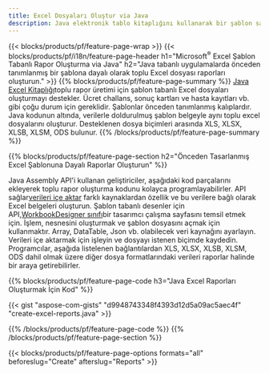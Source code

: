```yaml
---
title: Excel Dosyaları Oluştur via Java
description: Java elektronik tablo kitaplığını kullanarak bir şablon sayfasından Microsoft Excel elektronik tabloları oluşturun
---
```

{{< blocks/products/pf/feature-page-wrap >}}
{{< blocks/products/pf/i18n/feature-page-header h1="Microsoft<sup>&reg;</sup> Excel Şablon Tabanlı Rapor Oluşturma via Java" h2="Java tabanlı uygulamalarda önceden tanımlanmış bir şablona dayalı olarak toplu Excel dosyası raporları oluşturun." >}}
{{% blocks/products/pf/feature-page-summary %}}
[Java Excel Kitaplığı](/cells/tr/java/)toplu rapor üretimi için şablon tabanlı Excel dosyaları oluşturmayı destekler. Ücret challans, sonuç kartları ve hasta kayıtları vb. gibi çoğu durum için gereklidir. Şablonlar önceden tanımlanmış kalıplardır. Java kodunun altında, verilerle doldurulmuş şablon belgeyle aynı toplu excel dosyalarını oluşturur. Desteklenen dosya biçimleri arasında XLS, XLSX, XLSB, XLSM, ODS bulunur.
{{% /blocks/products/pf/feature-page-summary %}}

{{% blocks/products/pf/feature-page-section h2="Önceden Tasarlanmış Excel Şablonuna Dayalı Raporlar Oluşturun" %}}

 Java Assembly API'i kullanan geliştiriciler, aşağıdaki kod parçalarını ekleyerek toplu rapor oluşturma kodunu kolayca programlayabilirler. API sağlar[verileri içe aktar](https://docs.aspose.com/cells/java/import-and-export-data/) farklı kaynaklardan özellik ve bu verilere bağlı olarak Excel belgeleri oluşturun. Şablon tabanlı desenler için API,[WorkbookDesigner sınıfı](https://reference.aspose.com/cells/java/com.aspose.cells/WorkbookDesigner)bir tasarımcı çalışma sayfasını temsil etmek için. İşlem, nesnesini oluşturmak ve şablon dosyasını açmak için kullanmaktır. Array, DataTable, Json vb. olabilecek veri kaynağını ayarlayın. Verileri içe aktarmak için işleyin ve dosyayı istenen biçimde kaydedin. Programcılar, aşağıda listelenen bağlantılardan XLS, XLSX, XLSB, XLSM, ODS dahil olmak üzere diğer dosya formatlarındaki verileri raporlar halinde bir araya getirebilirler.



{{% blocks/products/pf/feature-page-code h3="Java Excel Raporları Oluşturmak İçin Kod" %}}

{{< gist "aspose-com-gists" "d9948743348f4393d12d5a09ac5aec4f" "create-excel-reports.java" >}}

{{% /blocks/products/pf/feature-page-code %}}
{{% /blocks/products/pf/feature-page-section %}}

{{< blocks/products/pf/feature-page-options formats="all" beforeslug="Create" afterslug="Reports" >}}
